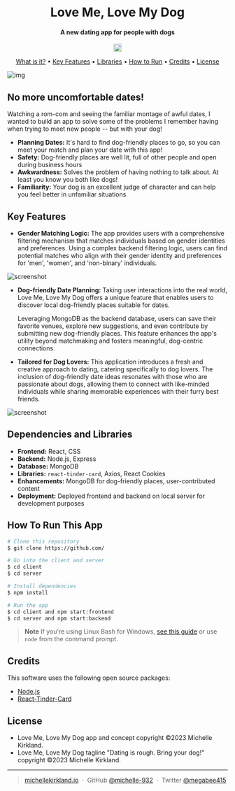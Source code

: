 
<h1 align="center">
  <br>
    Love Me, Love My Dog
  <br>
</h1>

<h4 align="center">A new dating app for people with dogs</h4>

<p align="center">
<a href="https://badge.fury.io/js/react-tinder-card"><img src="https://badge.fury.io/js/react-tinder-card.svg" alt="npm version" height="18"></a>

</p>

<p align="center">
  <a href="#no-more-uncomfortable-dates">What is it?</a> •
  <a href="#key-features">Key Features</a> •
  <a href="#dependencies-and-libraries">Libraries</a> •
  <a href="#how-to-run-this-app">How to Run</a> •
  <a href="#credits">Credits</a> •
  <a href="#license">License</a>
</p>

![img](https://i.imgur.com/ZPOqula.jpg)

## No more uncomfortable dates!

Watching a rom-com and seeing the familiar montage of awful dates, I wanted to build an app to solve some of the problems I remember having when trying to meet new people -- but with your dog! 

- <strong>Planning Dates:</strong> It's hard to find dog-friendly places to go, so you can meet your match and plan your date with this app!
- <strong>Safety:</strong> Dog-friendly places are well lit, full of other people and open during business hours
- <strong>Awkwardness:</strong> Solves the problem of having nothing to talk about. At least you know you both like dogs!
- <strong>Familiarity:</strong> Your dog is an excellent judge of character and can help you feel better in unfamiliar situations

## Key Features

* <strong>Gender Matching Logic:</strong> The app provides users with a comprehensive filtering mechanism that matches individuals based on gender identities and preferences. Using a complex backend filtering logic, users can find potential matches who align with their gender identity and preferences for 'men', 'women', and 'non-binary' individuals.

![screenshot](https://i.imgur.com/MXbXgr3.gif)

* <strong>Dog-friendly Date Planning:</strong> Taking user interactions into the real world, Love Me, Love My Dog offers a unique feature that enables users to discover local dog-friendly places suitable for dates. <p>Leveraging MongoDB as the backend database, users can save their favorite venues, explore new suggestions, and even contribute by submitting new dog-friendly places. This feature enhances the app's utility beyond matchmaking and fosters meaningful, dog-centric connections.</p>

* <strong>Tailored for Dog Lovers:</strong> This application introduces a fresh and creative approach to dating, catering specifically to dog lovers. The inclusion of dog-friendly date ideas resonates with those who are passionate about dogs, allowing them to connect with like-minded individuals while sharing memorable experiences with their furry best friends. 

![screenshot](https://i.imgur.com/MxiM3QW.gif)

## Dependencies and Libraries

* <strong>Frontend:</strong> React, CSS
* <strong>Backend:</strong> Node.js, Express
* <strong>Database:</strong> MongoDB
* <strong>Libraries:</strong> `react-tinder-card`, Axios, React Cookies
* <strong>Enhancements:</strong> MongoDB for dog-friendly places, user-contributed content
* <strong>Deployment:</strong> Deployed frontend and backend on local server for development purposes

## How To Run This App

```bash
# Clone this repository
$ git clone https://github.com/

# Go into the client and server
$ cd client
$ cd server

# Install dependencies
$ npm install

# Run the app
$ cd client and npm start:frontend
$ cd server and npm start:backend
```

> **Note**
> If you're using Linux Bash for Windows, [see this guide](https://www.howtogeek.com/261575/how-to-run-graphical-linux-desktop-applications-from-windows-10s-bash-shell/) or use `node` from the command prompt.



## Credits

This software uses the following open source packages:

- [Node.js](https://nodejs.org/)
- [React-Tinder-Card](https://www.npmjs.com/package/react-tinder-card)




## License

* Love Me, Love My Dog app and concept copyright ©2023 Michelle Kirkland.
* Love Me, Love My Dog tagline "Dating is rough. Bring your dog!" copyright ©2023 Michelle Kirkland.

---

> [michellekirkland.io](https://www.michellekirkland.io) &nbsp;&middot;&nbsp;
> GitHub [@michelle-932](https://github.com/Michelle-932) &nbsp;&middot;&nbsp;
> Twitter [@megabee415](https://twitter.com/megabee415)